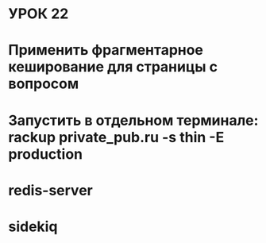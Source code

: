 # УРОК 22
# Применить фрагментарное кеширование для страницы с вопросом

# Запустить в отдельном терминале: rackup private_pub.ru -s thin -E production
# redis-server
# sidekiq



